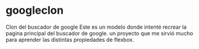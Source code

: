 # googleclon
Clon del buscador de google
Este es un modelo donde intenté recrear la pagina principal del buscador de google.
un proyecto que me sirvió mucho para aprender las distintas propiedades de flexbox.
